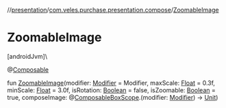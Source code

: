 //[presentation](../../index.md)/[com.veles.purchase.presentation.compose](index.md)/[ZoomableImage](-zoomable-image.md)

# ZoomableImage

[androidJvm]\

@[Composable](https://developer.android.com/reference/kotlin/androidx/compose/runtime/Composable.html)

fun [ZoomableImage](-zoomable-image.md)(modifier: [Modifier](https://developer.android.com/reference/kotlin/androidx/compose/ui/Modifier.html) = Modifier, maxScale: [Float](https://kotlinlang.org/api/latest/jvm/stdlib/kotlin/-float/index.html) = 0.3f, minScale: [Float](https://kotlinlang.org/api/latest/jvm/stdlib/kotlin/-float/index.html) = 3.0f, isRotation: [Boolean](https://kotlinlang.org/api/latest/jvm/stdlib/kotlin/-boolean/index.html) = false, isZoomable: [Boolean](https://kotlinlang.org/api/latest/jvm/stdlib/kotlin/-boolean/index.html) = true, composeImage: @[Composable](https://developer.android.com/reference/kotlin/androidx/compose/runtime/Composable.html)[BoxScope](https://developer.android.com/reference/kotlin/androidx/compose/foundation/layout/BoxScope.html).(modifier: [Modifier](https://developer.android.com/reference/kotlin/androidx/compose/ui/Modifier.html)) -&gt; [Unit](https://kotlinlang.org/api/latest/jvm/stdlib/kotlin/-unit/index.html))
